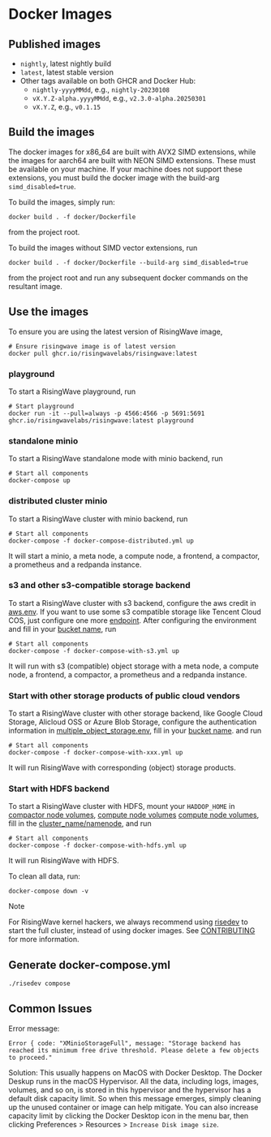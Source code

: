 # Docker Images

## Published images

- `nightly`, latest nightly build
- `latest`, latest stable version
- Other tags available on both GHCR and Docker Hub:
  - `nightly-yyyyMMdd`, e.g., `nightly-20230108`
  - `vX.Y.Z-alpha.yyyyMMdd`, e.g., `v2.3.0-alpha.20250301`
  - `vX.Y.Z`, e.g., `v0.1.15`

## Build the images

The docker images for x86_64 are built with AVX2 SIMD extensions, while the images for aarch64 are built with NEON SIMD extensions. These must be available on your machine. If your machine does not support these extensions, you must build the docker image with the build-arg `simd_disabled=true`.

To build the images, simply run:

```
docker build . -f docker/Dockerfile
```

from the project root.

To build the images without SIMD vector extensions, run

```
docker build . -f docker/Dockerfile --build-arg simd_disabled=true
```

from the project root and run any subsequent docker commands on the resultant image.

## Use the images

To ensure you are using the latest version of RisingWave image,

```
# Ensure risingwave image is of latest version
docker pull ghcr.io/risingwavelabs/risingwave:latest
```

### playground
To start a RisingWave playground, run

```
# Start playground
docker run -it --pull=always -p 4566:4566 -p 5691:5691 ghcr.io/risingwavelabs/risingwave:latest playground
```

### standalone minio
To start a RisingWave standalone mode with minio backend, run

```
# Start all components
docker-compose up
```

### distributed cluster minio
To start a RisingWave cluster with minio backend, run

```
# Start all components
docker-compose -f docker-compose-distributed.yml up
```

It will start a minio, a meta node, a compute node, a frontend, a compactor, a prometheus and a redpanda instance.

### s3 and other s3-compatible storage backend
To start a RisingWave cluster with s3 backend, configure the aws credit in [aws.env](https://github.com/risingwavelabs/risingwave/blob/main/docker/aws.env).
If you want to use some s3 compatible storage like Tencent Cloud COS, just configure one more [endpoint](https://github.com/risingwavelabs/risingwave/blob/a2684461e379ce73f8d730982147439e2379de16/docker/aws.env#L7).
After configuring the environment and fill in your [bucket name](https://github.com/risingwavelabs/risingwave/blob/a2684461e379ce73f8d730982147439e2379de16/docker/docker-compose-with-s3.yml#L196), run

```
# Start all components
docker-compose -f docker-compose-with-s3.yml up
```

It will run with s3 (compatible) object storage with a meta node, a compute node, a frontend, a compactor, a prometheus and a redpanda instance.

### Start with other storage products of  public cloud vendors
To start a RisingWave cluster with other storage backend, like Google Cloud Storage, Alicloud OSS or Azure Blob Storage, configure the authentication information in [multiple_object_storage.env](https://github.com/risingwavelabs/risingwave/blob/main/docker/multiple_object_storage.env), fill in your [bucket name](https://github.com/risingwavelabs/risingwave/blob/a2684461e379ce73f8d730982147439e2379de16/docker/docker-compose-with-gcs.yml#L196).
and run

```
# Start all components
docker-compose -f docker-compose-with-xxx.yml up
```

It will run RisingWave with corresponding (object) storage products.

### Start with HDFS backend
To start a RisingWave cluster with HDFS, mount your `HADDOP_HOME` in [compactor node volumes](https://github.com/risingwavelabs/risingwave/blob/a2684461e379ce73f8d730982147439e2379de16/docker/docker-compose-with-hdfs.yml#L28), [compute node volumes](https://github.com/risingwavelabs/risingwave/blob/a2684461e379ce73f8d730982147439e2379de16/docker/docker-compose-with-hdfs.yml#L112) [compute node volumes](https://github.com/risingwavelabs/risingwave/blob/a2684461e379ce73f8d730982147439e2379de16/docker/docker-compose-with-hdfs.yml#L218), fill in the [cluster_name/namenode](https://github.com/risingwavelabs/risingwave/blob/a2684461e379ce73f8d730982147439e2379de16/docker/docker-compose-with-hdfs.yml#L202),
and run

```
# Start all components
docker-compose -f docker-compose-with-hdfs.yml up
```

It will run RisingWave with HDFS.

To clean all data, run:

```
docker-compose down -v
```

> [!NOTE]
>
> For RisingWave kernel hackers, we always recommend using [risedev](../src/risedevtool/README.md) to start the full cluster, instead of using docker images.
> See [CONTRIBUTING](../CONTRIBUTING.md) for more information.

## Generate docker-compose.yml

```bash
./risedev compose
```

## Common Issues

Error message:
```
Error { code: "XMinioStorageFull", message: "Storage backend has reached its minimum free drive threshold. Please delete a few objects to proceed."
```

Solution:
This usually happens on MacOS with Docker Desktop. The Docker Deskup runs in the macOS Hypervisor. All the data, including logs, images, volumes, and so on, is stored in this hypervisor and the hypervisor has a default disk capacity limit. So when this message emerges, simply cleaning up the unused container or image can help mitigate. You can also increase capacity limit by clicking the Docker Desktop icon in the menu bar, then clicking Preferences > Resources > `Increase Disk image size`.
